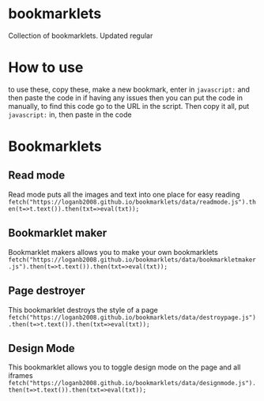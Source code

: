# bookmarklets
Collection of bookmarklets. Updated regular
# How to use
to use these, copy these, make a new bookmark, enter in `javascript:` and then paste the code in
if having any issues then you can put the code in manually, to find this code go to the URL in the script. Then copy it all, put `javascript:` in, then paste in the code
# Bookmarklets
## Read mode
Read mode puts all the images and text into one place for easy reading
`fetch("https://loganb2008.github.io/bookmarklets/data/readmode.js").then(t=>t.text()).then(txt=>eval(txt));`
## Bookmarklet maker
Bookmarklet makers allows you to make your own bookmarklets
`fetch("https://loganb2008.github.io/bookmarklets/data/bookmarkletmaker.js").then(t=>t.text()).then(txt=>eval(txt));`
## Page destroyer
This bookmarklet destroys the style of a page
`fetch("https://loganb2008.github.io/bookmarklets/data/destroypage.js").then(t=>t.text()).then(txt=>eval(txt));`
## Design Mode
This bookmarklet allows you to toggle design mode on the page and all iframes
`fetch("https://loganb2008.github.io/bookmarklets/data/designmode.js").then(t=>t.text()).then(txt=>eval(txt));`
